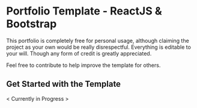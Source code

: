 # Portfolio Template - ReactJS & Bootstrap

This portfolio is completely free for personal usage, although claiming the project as your own would be really disrespectful. Everything is editable to your will. Though any form of credit is greatly appreciated.

Feel free to contribute to help improve the template for others.

## Get Started with the Template

< Currently in Progress >
